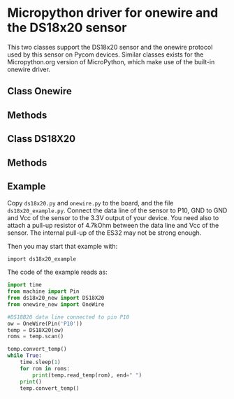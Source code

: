# Micropython driver for onewire and the DS18x20 sensor

This two classes support the DS18x20 sensor and the onewire protocol
used by this sensor on Pycom devices. Similar classes exists for the Micropython.org 
version of MicroPython, which make use of the built-in onewire driver.

## Class Onewire

## Methods

## Class DS18X20

## Methods


## Example

Copy `ds18x20.py` and `onewire.py` to the board, and the file `ds18x20_example.py`.
Connect the data line of the sensor to P10, GND to GND and Vcc of the sensor to the 3.3V
output of your device. You need also to attach a pull-up resistor of 4.7kOhm between the
data line and Vcc of the sensor. The internal pull-up of the ES32 may not be strong enough.

Then you may start that example with:

`import ds18x20_example`

The code of the example reads as:
``` python
import time
from machine import Pin
from ds18x20_new import DS18X20
from onewire_new import OneWire

#DS18B20 data line connected to pin P10
ow = OneWire(Pin('P10'))
temp = DS18X20(ow)
roms = temp.scan()

temp.convert_temp()
while True:
    time.sleep(1)
    for rom in roms:
        print(temp.read_temp(rom), end=" ")
    print()
    temp.convert_temp()
```
